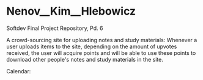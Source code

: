 # Nenov__Kim__Hlebowicz
Softdev Final Project Repository, Pd. 6

A crowd-sourcing site for uploading notes and study materials: 
Whenever a user uploads items to the site, depending on the amount of upvotes received, the user will acquire points and will be able to use these points to download other people's notes and study materials in the site. 

Calendar: 

